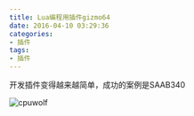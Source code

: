 ```yaml
---
title: Lua编程用插件gizmo64
date: 2016-04-10 03:29:36
categories:
- 插件
tags:
- 插件
---
```





开发插件变得越来越简单，成功的案例是SAAB340

![cpuwolf](/images/data/attachment/201604/10/113713cuwvw6sw7rqyqstm.jpg)

